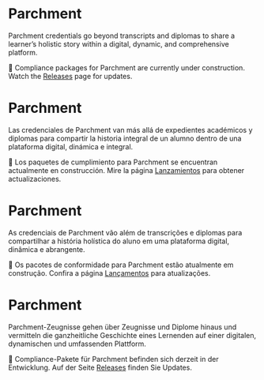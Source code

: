 <div class="lang EN">

# Parchment

Parchment credentials go beyond transcripts and diplomas to share a learner’s holistic story within a digital, dynamic, and comprehensive platform.

🚧 Compliance packages for Parchment are currently under construction.  Watch the [Releases](https://inst.bid/#/releases) page for updates.

</div>
<div class="lang ES_LA">

# Parchment

Las credenciales de Parchment van más allá de expedientes académicos y diplomas para compartir la historia integral de un alumno dentro de una plataforma digital, dinámica e integral.

🚧 Los paquetes de cumplimiento para Parchment se encuentran actualmente en construcción. Mire la página [Lanzamientos](https://inst.bid/#/releases) para obtener actualizaciones.

</div>
<div class="lang PT_BR">

# Parchment

As credenciais de Parchment vão além de transcrições e diplomas para compartilhar a história holística do aluno em uma plataforma digital, dinâmica e abrangente.

🚧 Os pacotes de conformidade para Parchment estão atualmente em construção. Confira a página [Lançamentos](https://inst.bid/#/releases) para atualizações.

</div>
<div class="lang DE">

# Parchment

Parchment-Zeugnisse gehen über Zeugnisse und Diplome hinaus und vermitteln die ganzheitliche Geschichte eines Lernenden auf einer digitalen, dynamischen und umfassenden Plattform.

🚧 Compliance-Pakete für Parchment befinden sich derzeit in der Entwicklung. Auf der Seite [Releases](https://inst.bid/#/releases) finden Sie Updates.

</div>
